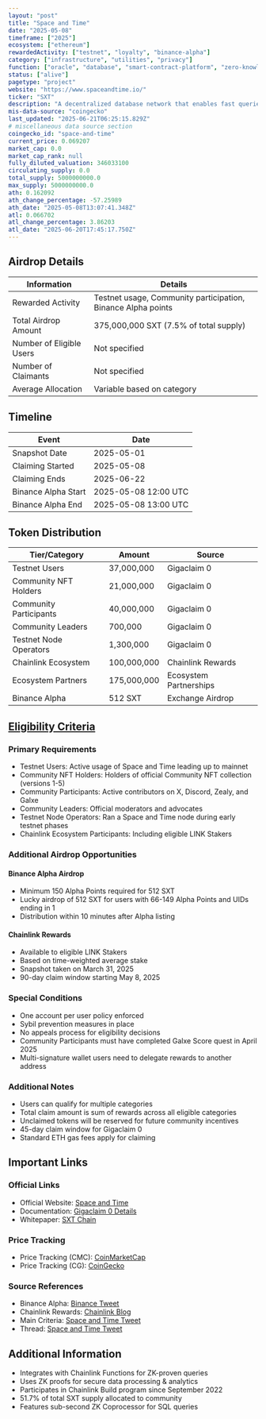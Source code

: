 ```yaml
---
layout: "post"
title: "Space and Time"
date: "2025-05-08"
timeframe: ["2025"]
ecosystem: ["ethereum"]
rewardedActivity: ["testnet", "loyalty", "binance-alpha"]
category: ["infrastructure", "utilities", "privacy"]
function: ["oracle", "database", "smart-contract-platform", "zero-knowledge"]
status: ["alive"]
pagetype: "project"
website: "https://www.spaceandtime.io/"
ticker: "SXT"
description: "A decentralized database network that enables fast queries and tamper-proof analytics for onchain apps, using a sub-second ZK Coprocessor optimized for SQL to let smart contracts process data at scale."
mis-data-source: "coingecko"
last_updated: "2025-06-21T06:25:15.829Z"
# miscellaneous data source section
coingecko_id: "space-and-time"
current_price: 0.069207
market_cap: 0.0
market_cap_rank: null
fully_diluted_valuation: 346033100
circulating_supply: 0.0
total_supply: 5000000000.0
max_supply: 5000000000.0
ath: 0.162092
ath_change_percentage: -57.25989
ath_date: "2025-05-08T13:07:41.348Z"
atl: 0.066702
atl_change_percentage: 3.86203
atl_date: "2025-06-20T17:45:17.750Z"
---
```


## Airdrop Details

| Information              | Details                                                      |
| ------------------------ | ------------------------------------------------------------ |
| Rewarded Activity        | Testnet usage, Community participation, Binance Alpha points |
| Total Airdrop Amount     | 375,000,000 SXT (7.5% of total supply)                       |
| Number of Eligible Users | Not specified                                                |
| Number of Claimants      | Not specified                                                |
| Average Allocation       | Variable based on category                                   |

## Timeline

| Event               | Date                 |
| ------------------- | -------------------- |
| Snapshot Date       | 2025-05-01           |
| Claiming Started    | 2025-05-08           |
| Claiming Ends       | 2025-06-22           |
| Binance Alpha Start | 2025-05-08 12:00 UTC |
| Binance Alpha End   | 2025-05-08 13:00 UTC |

## Token Distribution

| Tier/Category          | Amount      | Source                 |
| ---------------------- | ----------- | ---------------------- |
| Testnet Users          | 37,000,000  | Gigaclaim 0            |
| Community NFT Holders  | 21,000,000  | Gigaclaim 0            |
| Community Participants | 40,000,000  | Gigaclaim 0            |
| Community Leaders      | 700,000     | Gigaclaim 0            |
| Testnet Node Operators | 1,300,000   | Gigaclaim 0            |
| Chainlink Ecosystem    | 100,000,000 | Chainlink Rewards      |
| Ecosystem Partners     | 175,000,000 | Ecosystem Partnerships |
| Binance Alpha          | 512 SXT     | Exchange Airdrop       |

## [Eligibility Criteria](https://www.spaceandtime.io/blog/gigaclaim-0-eligibility-and-how-to-claim)

### Primary Requirements

- Testnet Users: Active usage of Space and Time leading up to mainnet
- Community NFT Holders: Holders of official Community NFT collection (versions 1-5)
- Community Participants: Active contributors on X, Discord, Zealy, and Galxe
- Community Leaders: Official moderators and advocates
- Testnet Node Operators: Ran a Space and Time node during early testnet phases
- Chainlink Ecosystem Participants: Including eligible LINK Stakers

### Additional Airdrop Opportunities

#### Binance Alpha Airdrop

- Minimum 150 Alpha Points required for 512 SXT
- Lucky airdrop of 512 SXT for users with 66-149 Alpha Points and UIDs ending in 1
- Distribution within 10 minutes after Alpha listing

#### Chainlink Rewards

- Available to eligible LINK Stakers
- Based on time-weighted average stake
- Snapshot taken on March 31, 2025
- 90-day claim window starting May 8, 2025

### Special Conditions

- One account per user policy enforced
- Sybil prevention measures in place
- No appeals process for eligibility decisions
- Community Participants must have completed Galxe Score quest in April 2025
- Multi-signature wallet users need to delegate rewards to another address

### Additional Notes

- Users can qualify for multiple categories
- Total claim amount is sum of rewards across all eligible categories
- Unclaimed tokens will be reserved for future community incentives
- 45-day claim window for Gigaclaim 0
- Standard ETH gas fees apply for claiming

## Important Links

### Official Links

- Official Website: [Space and Time](https://www.spaceandtime.io/)
- Documentation: [Gigaclaim 0 Details](https://www.spaceandtime.io/blog/gigaclaim-0-eligibility-and-how-to-claim)
- Whitepaper: [SXT Chain](https://www.spaceandtime.io/blog/introducing-sxt-chain)

### Price Tracking

- Price Tracking (CMC): [CoinMarketCap](https://coinmarketcap.com/currencies/space-and-time/)
- Price Tracking (CG): [CoinGecko](https://www.coingecko.com/en/coins/space-and-time)

### Source References

- Binance Alpha: [Binance Tweet](https://x.com/binance/status/1920418539355193537)
- Chainlink Rewards: [Chainlink Blog](https://blog.chain.link/chainlink-rewards-season-genesis/)
- Main Criteria: [Space and Time Tweet](https://x.com/SpaceandTimeDB/status/1919754707771523235)
- Thread: [Space and Time Tweet](https://x.com/SpaceandTimeDB/status/1919754683322888636)

## Additional Information

- Integrates with Chainlink Functions for ZK-proven queries
- Uses ZK proofs for secure data processing & analytics
- Participates in Chainlink Build program since September 2022
- 51.7% of total SXT supply allocated to community
- Features sub-second ZK Coprocessor for SQL queries